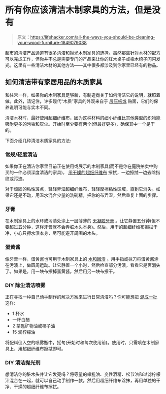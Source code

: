 # 所有你应该清洁木制家具的方法，但是没有

> 原文：<https://lifehacker.com/all-the-ways-you-should-be-cleaning-your-wood-furniture-1849079038>

超市的清洁产品通道有很多清洁和抛光木制家具的选择。虽然那些针对木材的配方可以完成工作，但你并不总是需要专门的产品来让你的红木桌子或橡木椅子闪闪发光。这里有一些清洁木材的其他方法——其中很多都涉及到你家里已经有的物品。



## 如何清洁带有家居用品的木质家具

和往常一样，如果你的木制家具足够新，有制造商关于如何清洁它的说明，就照着做。此外，请记住，许多现代“木质”家具的外观来自于 [层压板或](https://www.merrymaids.com/cleaning-tips/diy/how-to-clean-wood-furniture/) 贴面，它们的保养说明可能与实木不同。

清洁木材时，最好使用超细纤维布，因为这种材料的细小纤维比其他类型的织物能吸附更多的污垢和灰尘。开始时至少要有两个(但最好更多)，确保其中一个是干的。

下面介绍几种清洁木质家具的方法:

### 常规/轻度清洁

如果你正在清洁你家里目前正在使用或展示的木制家具(而不是你在庭院拍卖中购买的一件必须深度清洁的家具)， [用干燥的超细纤维布](https://www.merrymaids.com/cleaning-tips/diy/how-to-clean-wood-furniture/) 擦拭，一边擦拭一边去除指纹或污迹。

对于顽固的粘性斑点，轻轻弄湿超细纤维布，轻轻摩擦粘性区域，直到它消失。如果它还是不动，用温水混合少量的洗碗精，把你的布弄湿，然后重复上面的步骤。

### 牙膏

在木制家具上的水环或污渍处涂上一层薄薄的 [无凝胶牙膏](https://www.keen-clean.co.uk/10-absolutely-unbelievable-ways-to-clean-with-toothpaste/) 。让它静置五分钟(但不要超过五分钟，这样牙膏就不会弄脏木头本身)。然后，用干的超细纤维布擦拭干净，小心只擦水渍本身，尽可能避开周围的木头。

### 蛋黄酱

像牙膏一样，蛋黄酱也可用于木制家具上的 [水和困渍](https://todayshomeowner.com/how-to-remove-water-stains-from-furniture-with-mayonnaise/) 。用手指或抹刀将蛋黄酱涂在污渍上，做圆周运动。让它静置一个小时，然后检查部分污渍，看看它是否消失了。如果是，用一块布擦掉蛋黄酱，然后用另一块布擦干。

### DIY 除尘清洁喷雾

正在寻找一种自己动手制作的解决方案来进行日常清洁吗？你可能想把 [混成一批](https://www.tipsbulletin.com/homemade-wood-cleaner/) 这样:

*   1 杯水
*   一杯白醋
*   2 茶匙矿物油或椰子油
*   15 滴柠檬油

将配料倒入空的喷雾瓶中，摇匀(开始时和每次使用前)。使用时，只需喷在木制家具上，用超细纤维布擦拭即可。

### DIY 清洁抛光剂

想清洁你的脏木头并让它发亮吗？将等量的橄榄油、变性酒精、松节油和过滤柠檬汁混合在一起，就可以自己动手制作一款。然后用超细纤维布涂抹，再用单独的干净、干燥的超细纤维布擦拭。